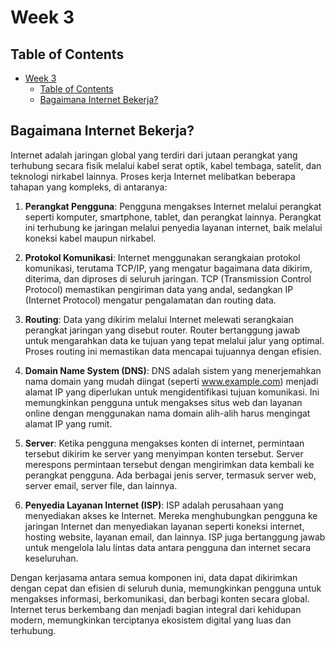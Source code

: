 # Week 3

## Table of Contents

- [Week 3](#week-3)
  - [Table of Contents](#table-of-contents)
  - [Bagaimana Internet Bekerja?](#bagaimana-internet-bekerja)


## Bagaimana Internet Bekerja?
Internet adalah jaringan global yang terdiri dari jutaan perangkat yang terhubung secara fisik melalui kabel serat optik, kabel tembaga, satelit, dan teknologi nirkabel lainnya. Proses kerja Internet melibatkan beberapa tahapan yang kompleks, di antaranya:

1. **Perangkat Pengguna**: Pengguna mengakses Internet melalui perangkat seperti komputer, smartphone, tablet, dan perangkat lainnya. Perangkat ini terhubung ke jaringan melalui penyedia layanan internet, baik melalui koneksi kabel maupun nirkabel.

2. **Protokol Komunikasi**: Internet menggunakan serangkaian protokol komunikasi, terutama TCP/IP, yang mengatur bagaimana data dikirim, diterima, dan diproses di seluruh jaringan. TCP (Transmission Control Protocol) memastikan pengiriman data yang andal, sedangkan IP (Internet Protocol) mengatur pengalamatan dan routing data.

3. **Routing**: Data yang dikirim melalui Internet melewati serangkaian perangkat jaringan yang disebut router. Router bertanggung jawab untuk mengarahkan data ke tujuan yang tepat melalui jalur yang optimal. Proses routing ini memastikan data mencapai tujuannya dengan efisien.

4. **Domain Name System (DNS)**: DNS adalah sistem yang menerjemahkan nama domain yang mudah diingat (seperti www.example.com) menjadi alamat IP yang diperlukan untuk mengidentifikasi tujuan komunikasi. Ini memungkinkan pengguna untuk mengakses situs web dan layanan online dengan menggunakan nama domain alih-alih harus mengingat alamat IP yang rumit.

5. **Server**: Ketika pengguna mengakses konten di internet, permintaan tersebut dikirim ke server yang menyimpan konten tersebut. Server merespons permintaan tersebut dengan mengirimkan data kembali ke perangkat pengguna. Ada berbagai jenis server, termasuk server web, server email, server file, dan lainnya.

6. **Penyedia Layanan Internet (ISP)**: ISP adalah perusahaan yang menyediakan akses ke Internet. Mereka menghubungkan pengguna ke jaringan Internet dan menyediakan layanan seperti koneksi internet, hosting website, layanan email, dan lainnya. ISP juga bertanggung jawab untuk mengelola lalu lintas data antara pengguna dan internet secara keseluruhan.

Dengan kerjasama antara semua komponen ini, data dapat dikirimkan dengan cepat dan efisien di seluruh dunia, memungkinkan pengguna untuk mengakses informasi, berkomunikasi, dan berbagi konten secara global. Internet terus berkembang dan menjadi bagian integral dari kehidupan modern, memungkinkan terciptanya ekosistem digital yang luas dan terhubung.

